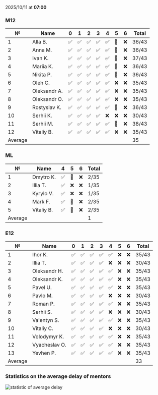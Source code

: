 2025/10/11 at **07:00**
### M12
|№|Name|0|1|2|3|4|5|6|Total|
|-----|-----|-----|-----|-----|-----|-----|-----|-----|-----|
|1|Alla B.|✅|✅|✅|✅|✅|🔄|❌|36/43|
|2|Anna M.|✅|✅|✅|✅|✅|🔄|❌|36/43|
|3|Ivan K.|✅|✅|✅|✅|✅|🔄|❌|37/43|
|4|Mariia K.|✅|✅|✅|✅|✅|🔄|❌|36/43|
|5|Nikita P.|✅|✅|✅|✅|✅|🔄|❌|36/43|
|6|Oleh C.|✅|✅|✅|✅|✅|❌|❌|35/43|
|7|Oleksandr A.|✅|✅|✅|✅|✅|❌|❌|35/43|
|8|Oleksandr O.|✅|✅|✅|✅|✅|❌|❌|35/43|
|9|Rostyslav K.|✅|✅|✅|✅|✅|🔄|❌|36/43|
|10|Serhii K.|✅|✅|✅|✅|❌|❌|❌|30/43|
|11|Serhii M.|✅|✅|✅|✅|✅|🔄|❌|38/43|
|12|Vitaliy B.|✅|✅|✅|✅|✅|❌|❌|35/43|
|Average|||||||||35|
### ML
|№|Name|4|5|6|Total|
|-----|-----|-----|-----|-----|-----|
|1|Dmytro K.|✅|🔄|❌|2/35|
|2|Illia T.|✅|❌|❌|1/35|
|3|Kyrylo V.|✅|❌|❌|1/35|
|4|Mark F.|✅|🔄|❌|2/35|
|5|Vitaliy B.|✅|🔄|❌|2/35|
|Average|||||1|
### E12
|№|Name|0|1|2|3|4|5|6|Total|
|-----|-----|-----|-----|-----|-----|-----|-----|-----|-----|
|1|Ihor K.|✅|✅|✅|✅|✅|❌|❌|35/43|
|2|Illia T.|✅|✅|✅|✅|❌|❌|❌|30/43|
|3|Oleksandr H.|✅|✅|✅|✅|✅|❌|❌|35/43|
|4|Oleksandr K.|✅|✅|✅|✅|✅|❌|❌|35/43|
|5|Pavel U.|✅|✅|✅|✅|✅|❌|❌|35/43|
|6|Pavlo M.|✅|✅|✅|✅|❌|❌|❌|30/43|
|7|Roman P.|✅|✅|✅|✅|✅|❌|❌|35/43|
|8|Serhii S.|✅|✅|✅|✅|❌|❌|❌|30/43|
|9|Valentyn S.|✅|✅|✅|✅|✅|❌|❌|35/43|
|10|Vitaliy C.|✅|✅|✅|✅|❌|❌|❌|30/43|
|11|Volodymyr K.|✅|✅|✅|✅|✅|❌|❌|35/43|
|12|Vyacheslav O.|✅|✅|✅|✅|✅|❌|❌|35/43|
|13|Yevhen P.|✅|✅|✅|✅|✅|❌|❌|35/43|
|Average|||||||||33|

### Statistics on the average delay of mentors
![statistic of average delay](https://docs.google.com/spreadsheets/d/e/2PACX-1vTRGxaJWiz7gJtvcjwtHPyyd5ju-BPGGEvp5XTIwGS92XWrY8xHYajrexYFqIVDSJIX7LGb8XaB6X3S/pubchart?oid=1439917493&format=image)
